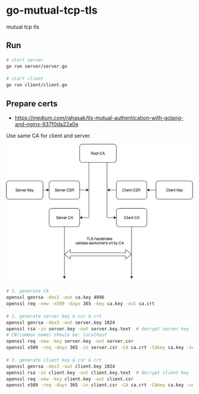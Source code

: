 # go-mutual-tcp-tls

mutual tcp tls


## Run

```sh
# start server
go run server/server.go

# start client
go run client/client.go
```

## Prepare certs

* <https://medium.com/rahasak/tls-mutual-authentication-with-golang-and-nginx-937f0da22a0e>

Use same CA for client and server.

![tls](./mutual-tls.jpg)

```sh
# 1. generate CA
openssl genrsa -des3 -out ca.key 4096
openssl req -new -x509 -days 365 -key ca.key -out ca.crt

# 2. generate server key & csr & crt
openssl genrsa -des3 -out server.key 1024
openssl rsa -in server.key -out server.key.text  # decrypt server key
# CN(common name) shoule be: localhost
openssl req -new -key server.key -out server.csr
openssl x509 -req -days 365 -in server.csr -CA ca.crt -CAkey ca.key -set_serial 01 -out server.crt

# 3. generate client key & csr & crt
openssl genrsa -des3 -out client.key 1024
openssl rsa -in client.key -out client.key.text  # decrypt client key
openssl req -new -key client.key -out client.csr
openssl x509 -req -days 365 -in client.csr -CA ca.crt -CAkey ca.key -set_serial 01 -out client.crt
```


